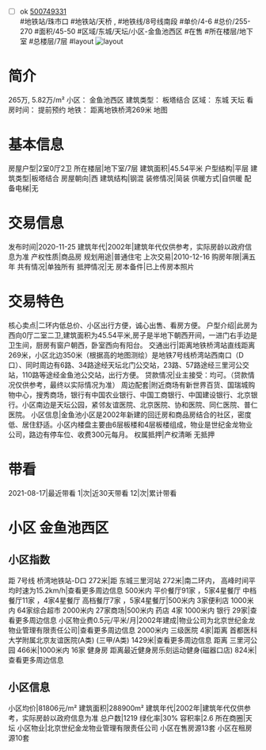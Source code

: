- [ ] ok [500749331](https://bj.5i5j.com/ershoufang/500749331.html)  
 #地铁站/珠市口 #地铁站/天桥 ,  #地铁线/8号线南段
#单价/4-6 #总价/255-270 #面积/45-50   #区域/东城/天坛/小区-金鱼池西区 #在售 #所在楼层/地下室 #总楼层/7层 #layout 
![layout](http://image2.5i5j.com//group3/M00/01/26/CgqJJV7pmCKAUtHRAAMybcB6gCE136.jpg_P5.jpg) 
# 简介 
 265万,  5.82万/m² 
小区： 金鱼池西区
建筑类型： 板塔结合
区域： 东城 天坛
看房时间： 提前预约
地铁： 距离地铁桥湾269米 地图
# 基本信息 
 房屋户型|2室0厅2卫
所在楼层|地下室/7层
建筑面积|45.54平米
户型结构|平层
建筑类型|板塔结合
房屋朝向|西
建筑结构|钢混
装修情况|简装
供暖方式|自供暖
配备电梯|无
# 交易信息 
 发布时间|2020-11-25
建筑年代|2002年|建筑年代仅供参考，实际房龄以政府信息为准
产权性质|商品房
规划用途|普通住宅
上次交易|2010-12-16
购房年限|满五年
共有情况|单独所有
抵押情况|无
房本备件|已上传房本照片
# 交易特色 
 核心卖点|二环内低总价、小区出行方便，诚心出售、看房方便。
户型介绍|此房为西向0厅二室二卫,建筑面积为45.54平米,房子是半地下朝西开间，一进门右手边是卫生间，厨房有窗户朝西，卧室西向有阳台。
交通出行|距离地铁桥湾站直线距离269米，小区北边350米（根据高的地图测绘）是地铁7号线桥湾站西南口（D口）、同时周边有6路、34路途经天坛北门公交站，23路、57路途经三里河公交站，110路等途经金鱼池公交站，出行方便。
贷款情况|业主接受：均可。（贷款情况仅供参考，最终以实际情况为准）
周边配套|附近商场有新世界百货、国瑞城购物中心，搜秀商场，银行有中国农业银行、中国工商银行、中国建设银行、北京银行。小区南边是天坛公园，紧邻友谊医院、北京医院、协和医院、同仁医院、普仁医院。
小区信息|金鱼池小区是2002年新建的回迁房和商品房结合的社区，密度低、居住舒适。小区内楼盘主要由6层板楼和4层板楼组成，物业是世纪金龙物业公司，路边有停车位、收费300元每月。
权属抵押|产权清晰 无抵押
# 带看 
 2021-08-17|最近带看	 1|次|近30天带看	 12|次|累计带看
# 小区 金鱼池西区
## 小区指数 
 距 7号线 桥湾地铁站-D口 272米|距 东城三里河站 272米|南二环内， 高峰时间平均时速为15.2km/h|查看更多周边信息
500米内 平价餐厅91家 ，5家4星餐厅
中档餐厅11家 ，4家4星餐厅
高档餐厅7家 ，5家4星餐厅|500米内 3家便利店
1000米内 64家综合超市
2000米内 27家商场|500米内 药店 4家
1000米内 银行 29家|查看更多周边信息
小区物业费0.5元/平米/月|2002年建成|物业公司为北京世纪金龙物业管理有限责任公司|查看更多周边信息
2000米内 三级医院 4家|距离 首都医科大学附属北京友谊医院(A类) (三甲/A类) 1429米|查看更多周边信息
距离 三里河公园 466米|1000米内 16家 健身房
距离最近健身房乐刻运动健身(磁器口店) 824米|查看更多周边信息
## 小区信息 
 小区均价|81806元/m²
建筑面积|288900m²
建筑年代|2002年|建筑年代仅供参考，实际房龄以政府信息为准
总户数|1219
绿化率|30%
容积率|2.6
所在商圈|天坛
小区物业|北京世纪金龙物业管理有限责任公司
小区在售房源13套
小区在租房源10套
